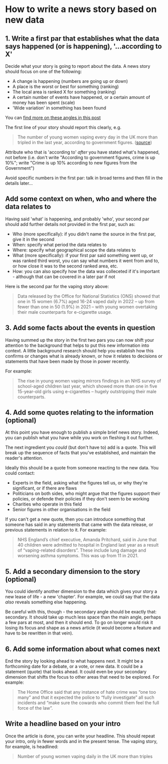 # How to write a news story based on new data

## 1. Write a first par that establishes what the data says happened (or is happening), '...according to X'

Decide what your story is going to report about the data. A news story should focus on one of the following:

* A change is happening (numbers are going up or down)
* A place is the worst or best for something (ranking)
* The local area is ranked X for something (ranking)
* A certain number of events have happened, or a certain amount of money has been spent (scale)
* 'Wide variation' in something has been found

You can [find more on these angles in this post](https://onlinejournalismblog.com/2020/08/11/here-are-the-7-types-of-stories-most-often-found-in-data/)

The first line of your story should report this clearly, e.g. 

> The number of young women vaping every day in the UK more than tripled in the last year, according to government figures. ([source](https://www.theguardian.com/society/2023/sep/05/young-women-vaping-daily-uk-triples-ons))

Attribute who that is 'according to' *after* you have stated what's happened, not before (i.e. don't write "According to government figures, crime is up 10%"; write "Crime is up 10% according to new figures from the Government")

Avoid specific numbers in the first par: talk in broad terms and then fill in the details later...

## Add some context on when, who and where the data relates to

Having said 'what' is happening, and probably 'who', your second par should add further details not provided in the first par, such as:

* Who (more specifically): if you didn't name the source in the first par, give it in the second
* When: specify what period the data relates to
* Where: specify what geographical scope the data relates to
* What (more specifically): if your first par said something went up, or was ranked third worst, you can say what numbers it went from and to, or how close it was to the second ranked area, etc.
* How: you can also specify how the data was colleceted if it's important - although that can be covered in a later par if not

Here is the second par for the vaping story above:

> Data released by the Office for National Statistics (ONS) showed that one in 15 women (6.7%) aged 16-24 vaped daily in 2022 – up from fewer than one in 50 (1.9%) in 2021 – with young women overtaking their male counterparts for e-cigarette usage.

## 3. Add some facts about the events in question

Having summed up the story in the first two pars you can now shift your attention to the background that helps to put this new information into context. A little background research should help you establish how this confirms or changes what is already known, or how it relates to decisions or statements that have been made by those in power recently.

For example:

> The rise in young women vaping mirrors findings in an NHS survey of school-aged children last year, which showed more than one in five 15-year-old girls using e-cigarettes – hugely outstripping their male counterparts.

## 4. Add some quotes relating to the information (optional)

At this point you have enough to publish a simple brief news story. Indeed, you can publish what you have while you work on fleshing it out further.

The next ingredient you *could* (but don't have to) add is a quote. This will break up the sequence of facts that you've established, and maintain the reader's attention. 

Ideally this should be a quote from someone reacting to the new data. You could contact:

* Experts in the field, asking what the figures tell us, or why they're significant, or if there are flaws
* Politicians on both sides, who might argue that the figures support their policies, or defende their policies if they don't seem to be working
* Charities who operate in this field
* Senior figures in other organisations in the field

If you can't get a new quote, then you can introduce something that someone has said in any statements that came with the data release, or previous statements in relation to it. For example:

> NHS England’s chief executive, Amanda Pritchard, said in June that 40 children were admitted to hospital in England last year as a result of “vaping-related disorders”. These include lung damage and worsening asthma symptoms. This was up from 11 in 2021.

## 5. Add a secondary dimension to the story (optional)

You could identify another dimension to the data which gives your story a new lease of life - a new 'chapter'. For example, we could say that the data *also* reveals something else happening. 

Be careful with this, though - the secondary angle should be exactly that: secondary. It should take up much less space than the main angle, perhaps a few pars at most, and then it should end. To go on longer would risk it losing its focus and shape as a news article (it would become a feature and have to be rewritten in that vein).

## 6. Add some information about what comes next

End the story by looking ahead to what happens next. It might be a forthcoming date for a debate, or a vote, or new data. It could be a statement (quote) that looks ahead. It could even be your secondary dimension that shifts the focus to other areas that need to be explored. For example:

> The Home Office said that any instance of hate crime was “one too many” and that it expected the police to “fully investigate” all such incidents and “make sure the cowards who commit them feel the full force of the law”.

## Write a headline based on your intro

Once the article is done, you can write your headline. This should repeat your intro, only in fewer words and in the present tense. The vaping story, for example, is headlined: 

> Number of young women vaping daily in the UK more than triples

